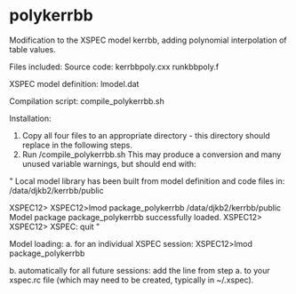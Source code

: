 # polykerrbb
Modification to the XSPEC model kerrbb, adding polynomial interpolation of table values.

Files included:
Source code:
kerrbbpoly.cxx
runkbbpoly.f

XSPEC model definition:
lmodel.dat

Compilation script:
compile_polykerrbb.sh


Installation:
1. Copy all four files to an appropriate directory - this directory should replace <path> in the following steps.
2. Run <path>/compile_polykerrbb.sh
  This may produce a conversion and many unused variable warnings, but should end with:

"
Local model library has been built from model definition and code files in:
/data/djkb2/kerrbb/public

XSPEC12>
XSPEC12>lmod package_polykerrbb /data/djkb2/kerrbb/public
Model package package_polykerrbb successfully loaded.
XSPEC12>
XSPEC12>
 XSPEC: quit
"

Model loading:
a. for an individual XSPEC session:
XSPEC12>lmod package_polykerrbb <path>

b. automatically for all future sessions:
add the line from step a. to your xspec.rc file (which may need to be created, typically in ~/.xspec).
